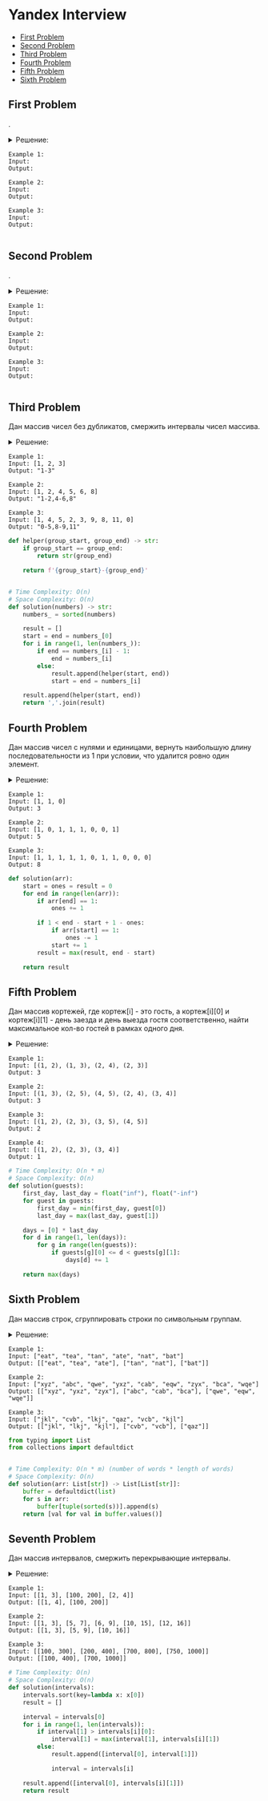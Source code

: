 # Yandex Interview
+ [First Problem](#first-problem)
+ [Second Problem](#second-problem)
+ [Third Problem](#third-problem)
+ [Fourth Problem](#fourth-problem)
+ [Fifth Problem](#fifth-problem)
+ [Sixth Problem](#sixth-problem)


## First Problem
.

<details><summary>Решение:</summary><blockquote>

<ol>
 <li>.</li>
 <li>.</li>
 <li>.</li>
</ol>

</blockquote></details>

```
Example 1:
Input: 
Output: 

Example 2:
Input: 
Output:

Example 3:
Input:
Output:
```

```python


```


## Second Problem
.

<details><summary>Решение:</summary><blockquote>

<ol>
 <li>.</li>
 <li>.</li>
 <li>.</li>
</ol>

</blockquote></details>

```
Example 1:
Input: 
Output: 

Example 2:
Input: 
Output:

Example 3:
Input:
Output:
```

```python


```


## Third Problem
Дан массив чисел без дубликатов, смержить интервалы чисел массива.

<details><summary>Решение:</summary><blockquote>

<ol>
 <li>Отсортировать входной массив.</li>
 <li>Итерируем входной массив.</li>
 <li>Если разница соседних элементов массива равна 1, то обновить конечный элемент текущим элементом.</li>
 <li>Иначе добавить в результирующий массив смерженный интервал через дополнительную ф-ию, а также обновить start и end на текущий элемент.</li>
 <li>Последний смерженный интервал добавить вручную после цикла.</li>
 <li>Преобразовать результирующий массив в результирующую строку.</li>
 <li>Вернуть строку.</li>
</ol>

</blockquote></details>

```
Example 1:
Input: [1, 2, 3]
Output: "1-3"

Example 2:
Input: [1, 2, 4, 5, 6, 8]
Output: "1-2,4-6,8"

Example 3:
Input: [1, 4, 5, 2, 3, 9, 8, 11, 0]
Output: "0-5,8-9,11"
```

```python
def helper(group_start, group_end) -> str:
    if group_start == group_end:
        return str(group_end)

    return f'{group_start}-{group_end}'


# Time Complexity: O(n)
# Space Complexity: O(n)
def solution(numbers) -> str:
    numbers_ = sorted(numbers)

    result = []
    start = end = numbers_[0]
    for i in range(1, len(numbers_)):
        if end == numbers_[i] - 1:
            end = numbers_[i]
        else:
            result.append(helper(start, end))
            start = end = numbers_[i]

    result.append(helper(start, end))
    return ','.join(result)

```


## Fourth Problem
Дан массив чисел с нулями и единицами, вернуть наибольшую длину последовательности из 1 при условии, 
что удалится ровно один элемент.

<details><summary>Решение:</summary><blockquote>

<ol>
 <li>Итерируем индексы массива, подсчитывая кол-во единиц.</li>
 <li>Если в окне более чем один 0 - сжать окно, предварительно вычев 1 из счетчика единиц, если начальный индекс стоит на 1.</li>
 <li>На каждой итерации обновляем максимальную длину окна.</li>
</ol>

</blockquote></details>

```
Example 1:
Input: [1, 1, 0]
Output: 3

Example 2:
Input: [1, 0, 1, 1, 1, 0, 0, 1]
Output: 5

Example 3:
Input: [1, 1, 1, 1, 1, 0, 1, 1, 0, 0, 0]
Output: 8
```

```python
def solution(arr):
    start = ones = result = 0
    for end in range(len(arr)):
        if arr[end] == 1:
            ones += 1

        if 1 < end - start + 1 - ones:
            if arr[start] == 1:
                ones -= 1
            start += 1
        result = max(result, end - start)

    return result

```


## Fifth Problem
Дан массив кортежей, где кортеж[i] - это гость, а кортеж[i][0] и кортеж[i][1] - день
заезда и день выезда гостя соответственно, найти максимальное кол-во
гостей в рамках одного дня.


<details><summary>Решение:</summary><blockquote>

<ol>
 <li>Сначала нам нужно понять количество рассматриваемых нами дней, для этого проходим по массиву гостей и фиксируем первый день и последний день.</li>
 <li>Затем создаем массив с ячейкой для каждого дня.</li>
 <li>Идем по массиву дней и записываем в него каждого гостя, инкреминтуря число под индексом дня, если дата заезда гостя была в этот день или позже и строго меньше даты выезда гостя.</li>
 <li>Вернуть максимальное число из массива дней.</li>
</ol>

</blockquote></details>

```
Example 1:
Input: [(1, 2), (1, 3), (2, 4), (2, 3)]
Output: 3

Example 2:
Input: [(1, 3), (2, 5), (4, 5), (2, 4), (3, 4)]
Output: 3

Example 3:
Input: [(1, 2), (2, 3), (3, 5), (4, 5)]
Output: 2

Example 4:
Input: [(1, 2), (2, 3), (3, 4)]
Output: 1
```

```python
# Time Complexity: O(n * m)
# Space Complexity: O(n)
def solution(guests):
    first_day, last_day = float("inf"), float("-inf")
    for guest in guests:
        first_day = min(first_day, guest[0])
        last_day = max(last_day, guest[1])

    days = [0] * last_day
    for d in range(1, len(days)):
        for g in range(len(guests)):
            if guests[g][0] <= d < guests[g][1]:
                days[d] += 1

    return max(days)

```


## Sixth Problem
Дан массив строк, сгруппировать строки по символьным группам.

<details><summary>Решение:</summary><blockquote>

<ol>
 <li>Итерируем входной массив.</li>
 <li>Сортируем каждую строку.</li>
 <li>Вставляем в мапу слово как значение, а ключ будет отсортированным словом.</li>
</ol>

</blockquote></details>

```
Example 1:
Input: ["eat", "tea", "tan", "ate", "nat", "bat"]
Output: [["eat", "tea", "ate"], ["tan", "nat"], ["bat"]]

Example 2:
Input: ["xyz", "abc", "qwe", "yxz", "cab", "eqw", "zyx", "bca", "wqe"]
Output: [["xyz", "yxz", "zyx"], ["abc", "cab", "bca"], ["qwe", "eqw", "wqe"]]

Example 3:
Input: ["jkl", "cvb", "lkj", "qaz", "vcb", "kjl"]
Output: [["jkl", "lkj", "kjl"], ["cvb", "vcb"], ["qaz"]]
```

```python
from typing import List
from collections import defaultdict


# Time Complexity: O(n * m) (number of words * length of words)
# Space Complexity: O(n)
def solution(arr: List[str]) -> List[List[str]]:
    buffer = defaultdict(list)
    for s in arr:
        buffer[tuple(sorted(s))].append(s)
    return [val for val in buffer.values()]

```


## Seventh Problem
Дан массив интервалов, смержить перекрывающие интервалы.

<details><summary>Решение:</summary><blockquote>

<ol>
 <li>Отсортировать интервалы по их началу.</li>
 <li>Если конец первого интервала больше чем начало второго, то они пересекаются, мержим их.</li>
 <li>Иначе добавить интервал в результирующий массив, а также взяться за новый интервал.</li>
 <li>Вернуть результирующий массив.</li>
</ol>

</blockquote></details>

```
Example 1:
Input: [[1, 3], [100, 200], [2, 4]]
Output: [[1, 4], [100, 200]]

Example 2:
Input: [[1, 3], [5, 7], [6, 9], [10, 15], [12, 16]]
Output: [[1, 3], [5, 9], [10, 16]]

Example 3:
Input: [[100, 300], [200, 400], [700, 800], [750, 1000]]
Output: [[100, 400], [700, 1000]]
```

```python
# Time Complexity: O(n)
# Space Complexity: O(n)
def solution(intervals):
    intervals.sort(key=lambda x: x[0])
    result = []

    interval = intervals[0]
    for i in range(1, len(intervals)):
        if interval[1] > intervals[i][0]:
            interval[1] = max(interval[1], intervals[i][1])
        else:
            result.append([interval[0], interval[1]])

            interval = intervals[i]

    result.append([interval[0], intervals[i][1]])
    return result

```

